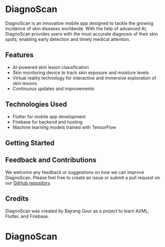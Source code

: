 # DiagnoScan

DiagnoScan is an innovative mobile app designed to tackle the growing incidence of skin diseases worldwide. With the help of advanced AI, DiagnoScan provides users with the most accurate diagnosis of their skin spots, enabling early detection and timely medical attention. 

## Features

- AI-powered skin lesion classification
- Skin monitoring device to track skin exposure and moisture levels
- Virtual reality technology for interactive and immersive exploration of skin lesions
- Continuous updates and improvements

## Technologies Used

- Flutter for mobile app development
- Firebase for backend and hosting
- Machine learning models trained with TensorFlow

## Getting Started


## Feedback and Contributions

We welcome any feedback or suggestions on how we can improve DiagnoScan. Please feel free to create an issue or submit a pull request on our [GitHub repository](https://github.com/diagnoscan/diagnoscan-app). 

## Credits

DiagnoScan was created by Bajrang Gour as a project to learn AI/ML, Flutter, and Firebase.
# DiagnoScan
